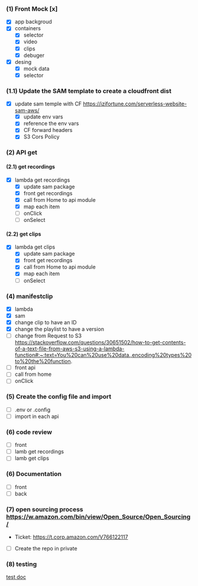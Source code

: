 ### (1) Front Mock [x]
- [x] app backgroud
- [x] containers
    - [x] selector
    - [x] video
    - [x] clips
    - [x] debuger
- [x] desing
    - [x] mock data
    - [x] selector
### (1.1) Update the SAM template to create a cloudfront dist
- [x] update sam temple with CF https://izifortune.com/serverless-website-sam-aws/
    - [x] update env vars
    - [x] reference the env vars
    - [x] CF forward headers
    - [x] S3 Cors Policy
### (2) API get
#### (2.1) get recordings
- [x] lambda get recordings
    - [x] update sam package
    - [x] front get recordings
    - [x] call from Home to api module
    - [x] map each item
    - [ ] onClick 
    - [ ] onSelect
#### (2.2) get clips
- [x] lambda get clips
    - [x] update sam package
    - [x] front get recordings
    - [x] call from Home to api module
    - [x] map each item
    - [ ] onSelect
### (4) manifestclip
- [x] lambda
- [x] sam
- [x] change clip to have an ID
- [x] change the playlist to have a version
- [ ] change from Request to S3 https://stackoverflow.com/questions/30651502/how-to-get-contents-of-a-text-file-from-aws-s3-using-a-lambda-function#:~:text=You%20can%20use%20data.,encoding%20types%20to%20the%20function.
- [ ] front api
- [ ] call from home 
- [ ] onClick
### (5) Create the config file and import
- [ ] .env or .config
- [ ] import in each api

### (6) code review
- [ ] front
- [ ] lamb get recordings
- [ ] lamb get clips

### (6) Documentation
- [ ] front
- [ ] back

### (7) open sourcing process https://w.amazon.com/bin/view/Open_Source/Open_Sourcing/
- Ticket: https://t.corp.amazon.com/V766122117
- [ ] Create the repo in private

### (8) testing
[test doc](tests.md)
